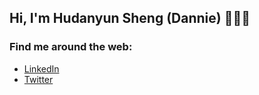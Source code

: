## Hi, I'm Hudanyun Sheng (Dannie) 👋👩‍💻


### Find me around the web:

- [LinkedIn](https://www.linkedin.com/in/hudanyunsheng/)
- [Twitter](https://twitter.com/HudanyunSheng)
